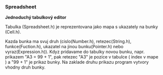 ### Spreadsheet

**Jednoduchý tabulkový editor**

Tabulka (Spreadsheet.h) je reprezentovana jako mapa s ukazately na bunky (Cell.h).

Kazda bunka ma svuj druh (cislo(Number.h), retezec(String.h), funkce(Fuction.h), ukazatel na jinou bunku(Pointer.h) nebo vyraz(Expression.h)). Kdyz pridavame do tabulky novou bunku, napr. prikazem "A3 = 99 + 1", pak retezec "A3" je pozice v tabulce ( index v mape ) a "99 + 1" je prikaz bunky. Na zaklade druhu prikazu program vytvory vhodny druh bunky.
